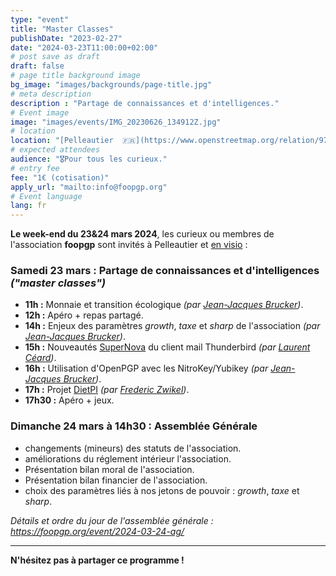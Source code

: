 ```yaml
---
type: "event"
title: "Master Classes"
publishDate: "2023-02-27"
date: "2024-03-23T11:00:00+02:00"
# post save as draft
draft: false
# page title background image
bg_image: "images/backgrounds/page-title.jpg"
# meta description
description : "Partage de connaissances et d'intelligences."
# Event image
image: "images/events/IMG_20230626_134912Z.jpg"
# location
location: "[Pelleautier  🇫🇷](https://www.openstreetmap.org/relation/971979)"
# expected attendees
audience: "🎖️Pour tous les curieux."
# entry fee
fee: "1€ (cotisation)"
apply_url: "mailto:info@foopgp.org"
# Event language
lang: fr
---
```


**Le week-end du 23&24 mars 2024**, les curieux ou membres de l'association **foopgp** sont invités à Pelleautier et [en visio](https://meet.jit.si/foopgp) :


### **Samedi 23 mars** : Partage de connaissances et d'intelligences *("master classes")*

* **11h :** Monnaie et transition écologique *(par [Jean-Jacques Brucker](../../author/jean-jacques-brucker/))*.
* **12h :** Apéro + repas partagé.
* **14h :** Enjeux des paramètres *growth*, *taxe* et *sharp* de
  l'association *(par [Jean-Jacques Brucker](../../author/jean-jacques-brucker/))*.
* **15h :** Nouveautés [SuperNova](https://www.thunderbird.net/fr/thunderbird/115.0/whatsnew/) du client mail Thunderbird *(par [Laurent Céard](../../author/laurent-ceard/))*.
* **16h :** Utilisation d'OpenPGP avec les NitroKey/Yubikey *(par [Jean-Jacques Brucker](../../author/jean-jacques-brucker/))*.
* **17h :** Projet [DietPI](https://dietpi.com/) *(par [Frederic Zwikel](../../author/fred-zwikel/))*.
* **17h30 :** Apéro + jeux.

### **Dimanche 24 mars à 14h30** : Assemblée Générale

* changements (mineurs) des statuts de l'association.
* améliorations du réglement intérieur l'association.
* Présentation bilan moral de l'association.
* Présentation bilan financier de l'association.
* choix des paramètres liés à nos jetons de pouvoir : *growth*, *taxe* et *sharp*.

*Détails et ordre du jour de l'assemblée générale :
https://foopgp.org/event/2024-03-24-ag/*

---

**N'hésitez pas à partager ce programme !**

